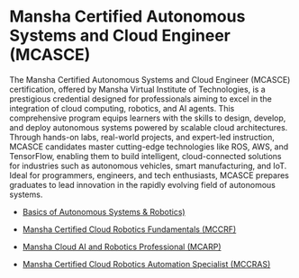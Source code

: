 # Mansha Certified Autonomous Systems and Cloud Engineer (MCASCE)

The Mansha Certified Autonomous Systems and Cloud Engineer (MCASCE) certification, offered by Mansha Virtual Institute of Technologies, is a prestigious credential designed for professionals aiming to excel in the integration of cloud computing, robotics, and AI agents. This comprehensive program equips learners with the skills to design, develop, and deploy autonomous systems powered by scalable cloud architectures. Through hands-on labs, real-world projects, and expert-led instruction, MCASCE candidates master cutting-edge technologies like ROS, AWS, and TensorFlow, enabling them to build intelligent, cloud-connected solutions for industries such as autonomous vehicles, smart manufacturing, and IoT. Ideal for programmers, engineers, and tech enthusiasts, MCASCE prepares graduates to lead innovation in the rapidly evolving field of autonomous systems.


- [Basics of Autonomous Systems & Robotics)](00_BASR/Readme.md)

- [Mansha Certified Cloud Robotics Fundamentals (MCCRF)](01_MCCRF/Readme.md)

- [Mansha Cloud AI and Robotics Professional (MCARP)](02_MCARP/Readme.md)

- [Mansha Certified Cloud Robotics Automation Specialist (MCCRAS)](03_MCCRAS/Readme.md)

